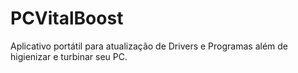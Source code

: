 # PCVitalBoost
Aplicativo portátil para atualização de Drivers e Programas além de higienizar e turbinar seu PC.
